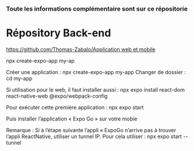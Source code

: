### Toute les informations complémentaire sont sur ce répositorie

# Répository Back-end
[https://github.com/Thomas-Zabalo/Application web et mobile](https://github.com/mmicastres/sae401-thomas-zabalo-etienne-gonella)

npx create-expo-app my-ap

Créer une application : npx create-expo-app my-app
Changer de dossier : cd my-app

Si utilisation pour le web, il faut installer aussi :
npx expo install react-dom react-native-web @expo/webpack-config

Pour exécuter cette première application : npx expo start

Puis installer l’application « Expo Go » sur votre mobie

Remarque : Si à l’étape suivante l’appli « ExpoGo n’arrive pas à trouver l’appli ReactNative, utiliser un tunnel IP.
Pour cela utiliser : npx expo start --tunnel
